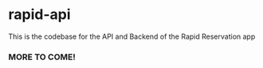 # rapid-api

This is the codebase for the API and Backend of the Rapid Reservation app

### MORE TO COME!
